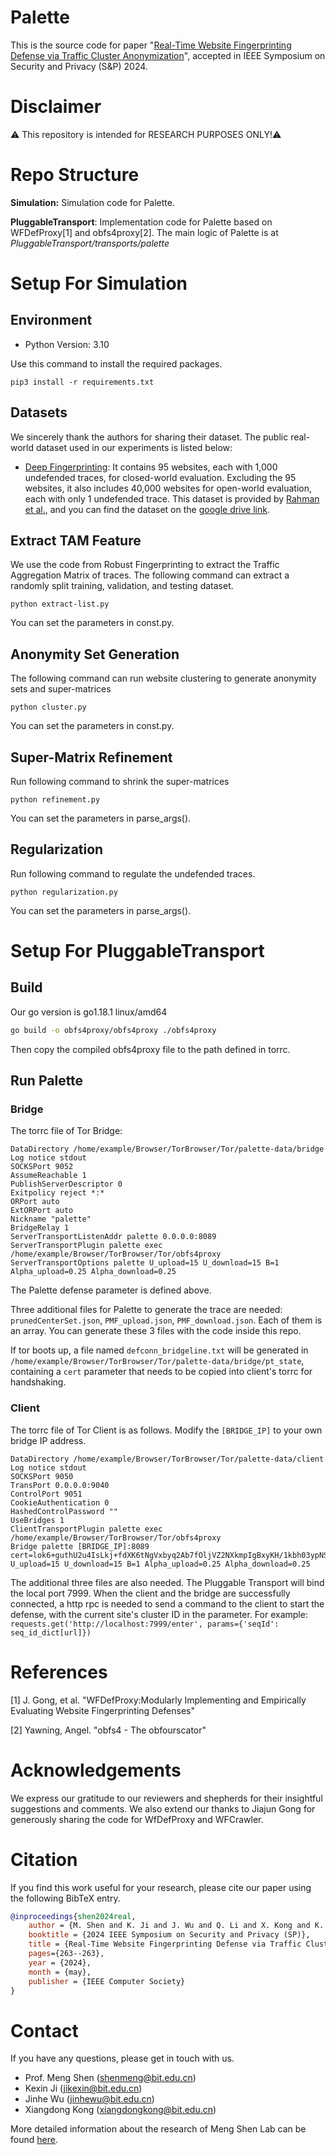 # Palette
This is the source code for paper "[Real-Time Website Fingerprinting Defense via Traffic Cluster Anonymization](https://www.computer.org/csdl/proceedings-article/sp/2024/313000a263/1WPcZnZILHa)", accepted in IEEE Symposium on Security and Privacy (S\&P) 2024.

# Disclaimer
:warning: This repository is intended for RESEARCH PURPOSES ONLY!:warning:

# Repo Structure
**Simulation:** Simulation code for Palette.

**PluggableTransport**: Implementation code for Palette based on WFDefProxy[1] and obfs4proxy[2]. The main logic of Palette is at *PluggableTransport/transports/palette*

# Setup For Simulation
## Environment
* Python Version: 3.10  

Use this command to install the required packages.
```commandline
pip3 install -r requirements.txt
```

## Datasets
We sincerely thank the authors for sharing their dataset.
The public real-world dataset used in our experiments is listed below:
* [Deep Fingerprinting](https://dl.acm.org/doi/pdf/10.1145/3243734.3243768): It contains 95 websites, each with 1,000 undefended traces, for closed-world evaluation. Excluding the 95 websites, it also includes 40,000 websites for open-world evaluation, each with only 1 undefended trace. This dataset is provided by [Rahman et al.](https://github.com/msrocean/Tik_Tok), and you can find the dataset on the [google drive link](https://drive.google.com/drive/folders/1k6X8PjKTXNalCiUQudx-HyqoAXVXRknL).

## Extract TAM Feature
We use the code from Robust Fingerprinting to extract the Traffic Aggregation Matrix of traces.
The following command can extract a randomly split training, validation, and testing dataset.
```commandline
python extract-list.py
```

You can set the parameters in const.py. 

## Anonymity Set Generation
The following command can run website clustering to generate anonymity sets and super-matrices
```
python cluster.py
```

You can set the parameters in const.py.

## Super-Matrix Refinement
Run following command to shrink the super-matrices
```
python refinement.py
```

You can set the parameters in parse_args(). 

## Regularization
Run following command to regulate the undefended traces.
```
python regularization.py
```

You can set the parameters in parse_args(). 

# Setup For PluggableTransport
## Build
Our go version is go1.18.1 linux/amd64
```bash
go build -o obfs4proxy/obfs4proxy ./obfs4proxy
```
Then copy the compiled obfs4proxy file to the path defined in torrc.

## Run Palette
### Bridge
The torrc file of Tor Bridge:
```
DataDirectory /home/example/Browser/TorBrowser/Tor/palette-data/bridge
Log notice stdout
SOCKSPort 9052
AssumeReachable 1
PublishServerDescriptor 0
Exitpolicy reject *:*
ORPort auto
ExtORPort auto
Nickname "palette"
BridgeRelay 1
ServerTransportListenAddr palette 0.0.0.0:8089
ServerTransportPlugin palette exec /home/example/Browser/TorBrowser/Tor/obfs4proxy
ServerTransportOptions palette U_upload=15 U_download=15 B=1 Alpha_upload=0.25 Alpha_download=0.25
```
The Palette defense parameter is defined above.

Three additional files for Palette to generate the trace are needed: `prunedCenterSet.json`, `PMF_upload.json`, `PMF_download.json`. Each of them is an array. You can generate these 3 files with the code inside this repo.

If tor boots up, a file named `defconn_bridgeline.txt` will be generated in `/home/example/Browser/TorBrowser/Tor/palette-data/bridge/pt_state`, containing a `cert` parameter that needs to be copied into client's torrc for handshaking.

### Client
The torrc file of Tor Client is as follows. Modify the `[BRIDGE_IP]` to your own bridge IP address.
```
DataDirectory /home/example/Browser/TorBrowser/Tor/palette-data/client
Log notice stdout    
SOCKSPort 9050
TransPort 0.0.0.0:9040
ControlPort 9051  
CookieAuthentication 0
HashedControlPassword ""
UseBridges 1    
ClientTransportPlugin palette exec /home/example/Browser/TorBrowser/Tor/obfs4proxy
Bridge palette [BRIDGE_IP]:8089 cert=lok6+guthU2u4IsLkj+fdXK6tNgVxbyq2Ab7fOljVZ2NXkmpIgBxyKH/1kbh03ypNSoeXg U_upload=15 U_download=15 B=1 Alpha_upload=0.25 Alpha_download=0.25
```

The additional three files are also needed. The Pluggable Transport will bind the local port 7999. When the client and the bridge are successfully connected, a http rpc is needed to send a command to the client to start the defense, with the current site's  cluster ID in the parameter. For example: `requests.get('http://localhost:7999/enter', params={'seqId': seq_id_dict[url]})`

# References
[1] J. Gong, et al. "WFDefProxy:Modularly Implementing and Empirically Evaluating Website Fingerprinting Defenses"

[2] Yawning, Angel. "obfs4 - The obfourscator"

# Acknowledgements
We express our gratitude to our reviewers and shepherds for their insightful suggestions and comments. We also extend our thanks to Jiajun Gong for generously sharing the code for WfDefProxy and WFCrawler.
# Citation
If you find this work useful for your research, please cite our paper using the following BibTeX entry.
```BibTeX
@inproceedings{shen2024real,
    author = {M. Shen and K. Ji and J. Wu and Q. Li and X. Kong and K. Xu and L. Zhu},
    booktitle = {2024 IEEE Symposium on Security and Privacy (SP)},
    title = {Real-Time Website Fingerprinting Defense via Traffic Cluster Anonymization},
    pages={263--263},
    year = {2024},
    month = {may},
    publisher = {IEEE Computer Society}
}
```

# Contact
If you have any questions, please get in touch with us.
* Prof. Meng Shen ([shenmeng@bit.edu.cn](shenmeng@bit.edu.cn))
* Kexin Ji ([jikexin@bit.edu.cn](jikexin@bit.edu.cn))
* Jinhe Wu ([jinhewu@bit.edu.cn](jinhewu@bit.edu.cn))
* Xiangdong Kong ([xiangdongkong@bit.edu.cn](xiangdongkong@bit.edu.cn))

More detailed information about the research of Meng Shen Lab can be found [here](https://mengshen-office.github.io/).

